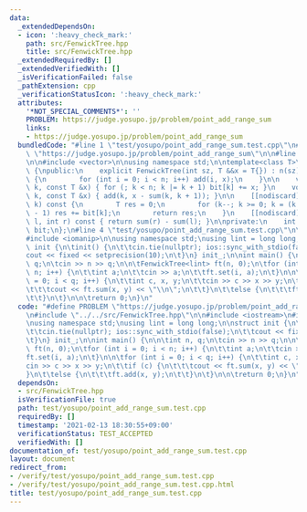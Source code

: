 ```yaml
---
data:
  _extendedDependsOn:
  - icon: ':heavy_check_mark:'
    path: src/FenwickTree.hpp
    title: src/FenwickTree.hpp
  _extendedRequiredBy: []
  _extendedVerifiedWith: []
  _isVerificationFailed: false
  _pathExtension: cpp
  _verificationStatusIcon: ':heavy_check_mark:'
  attributes:
    '*NOT_SPECIAL_COMMENTS*': ''
    PROBLEM: https://judge.yosupo.jp/problem/point_add_range_sum
    links:
    - https://judge.yosupo.jp/problem/point_add_range_sum
  bundledCode: "#line 1 \"test/yosupo/point_add_range_sum.test.cpp\"\n#define PROBLEM\
    \ \"https://judge.yosupo.jp/problem/point_add_range_sum\"\n\n#line 2 \"src/FenwickTree.hpp\"\
    \n\n#include <vector>\n\nusing namespace std;\n\ntemplate<class T>\nclass FenwickTree\
    \ {\npublic:\n    explicit FenwickTree(int sz, T &&x = T{}) : n(sz), bit(n + 1)\
    \ {\n        for (int i = 0; i < n; i++) add(i, x);\n    }\n\n    void add(int\
    \ k, const T &x) { for (; k < n; k |= k + 1) bit[k] += x; }\n    void set(int\
    \ k, const T &x) { add(k, x - sum(k, k + 1)); }\n\n    [[nodiscard]] T sum(int\
    \ k) const {\n        T res = 0;\n        for (k--; k >= 0; k = (k & (k + 1))\
    \ - 1) res += bit[k];\n        return res;\n    }\n    [[nodiscard]] T sum(int\
    \ l, int r) const { return sum(r) - sum(l); }\n\nprivate:\n    int n;\n    vector<T>\
    \ bit;\n};\n#line 4 \"test/yosupo/point_add_range_sum.test.cpp\"\n\n#include <iostream>\n\
    #include <iomanip>\n\nusing namespace std;\nusing lint = long long;\n\nstruct\
    \ init {\n\tinit() {\n\t\tcin.tie(nullptr); ios::sync_with_stdio(false);\n\t\t\
    cout << fixed << setprecision(10);\n\t}\n} init_;\n\nint main() {\n\n\tint n,\
    \ q;\n\tcin >> n >> q;\n\n\tFenwickTree<lint> ft(n, 0);\n\tfor (int i = 0; i <\
    \ n; i++) {\n\t\tint a;\n\t\tcin >> a;\n\t\tft.set(i, a);\n\t}\n\n\tfor (int i\
    \ = 0; i < q; i++) {\n\t\tint c, x, y;\n\t\tcin >> c >> x >> y;\n\t\tif (c) {\n\
    \t\t\tcout << ft.sum(x, y) << \"\\n\";\n\t\t}\n\t\telse {\n\t\t\tft.add(x, y);\n\
    \t\t}\n\t}\n\n\treturn 0;\n}\n"
  code: "#define PROBLEM \"https://judge.yosupo.jp/problem/point_add_range_sum\"\n\
    \n#include \"../../src/FenwickTree.hpp\"\n\n#include <iostream>\n#include <iomanip>\n\
    \nusing namespace std;\nusing lint = long long;\n\nstruct init {\n\tinit() {\n\
    \t\tcin.tie(nullptr); ios::sync_with_stdio(false);\n\t\tcout << fixed << setprecision(10);\n\
    \t}\n} init_;\n\nint main() {\n\n\tint n, q;\n\tcin >> n >> q;\n\n\tFenwickTree<lint>\
    \ ft(n, 0);\n\tfor (int i = 0; i < n; i++) {\n\t\tint a;\n\t\tcin >> a;\n\t\t\
    ft.set(i, a);\n\t}\n\n\tfor (int i = 0; i < q; i++) {\n\t\tint c, x, y;\n\t\t\
    cin >> c >> x >> y;\n\t\tif (c) {\n\t\t\tcout << ft.sum(x, y) << \"\\n\";\n\t\t\
    }\n\t\telse {\n\t\t\tft.add(x, y);\n\t\t}\n\t}\n\n\treturn 0;\n}\n"
  dependsOn:
  - src/FenwickTree.hpp
  isVerificationFile: true
  path: test/yosupo/point_add_range_sum.test.cpp
  requiredBy: []
  timestamp: '2021-02-13 18:30:55+09:00'
  verificationStatus: TEST_ACCEPTED
  verifiedWith: []
documentation_of: test/yosupo/point_add_range_sum.test.cpp
layout: document
redirect_from:
- /verify/test/yosupo/point_add_range_sum.test.cpp
- /verify/test/yosupo/point_add_range_sum.test.cpp.html
title: test/yosupo/point_add_range_sum.test.cpp
---
```

